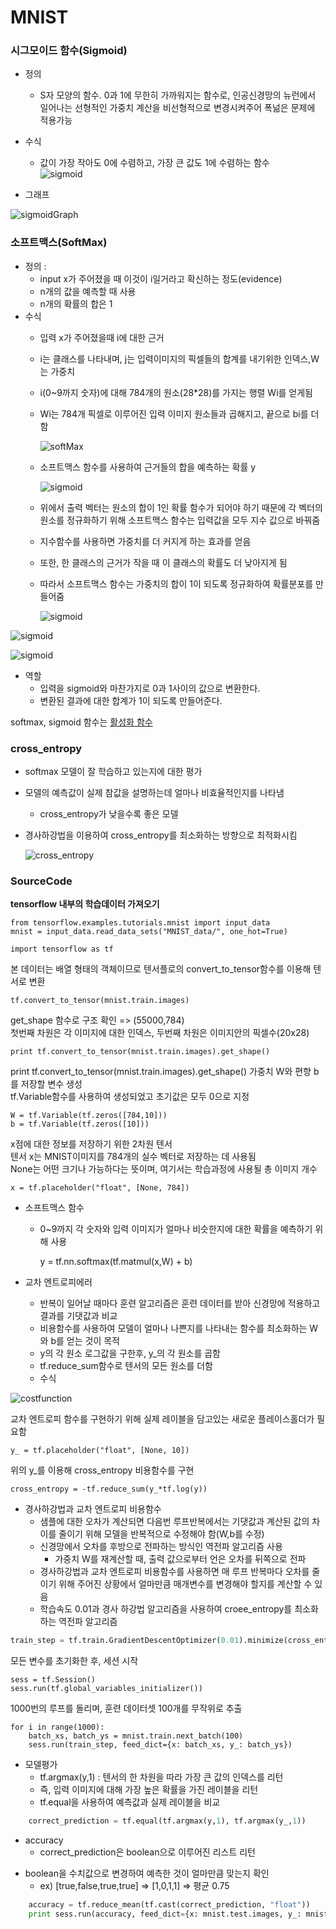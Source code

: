 # MNIST
### 시그모이드 함수(Sigmoid)
+ 정의 
    * S자 모양의 함수. 0과 1에 무한히 가까워지는 함수로, 인공신경망의 뉴런에서 일어나는 선형적인 가중치 계산을 비선형적으로 변경시켜주어 폭넒은 문제에 적용가능

+ 수식  
    * 값이 가장 작아도 0에 수렴하고, 가장 큰 값도 1에 수렴하는 함수  
       ![sigmoid](http://postfiles3.naver.net/20150612_50/2feelus_14340467064157goJq_PNG/2015-06-12_at_3.21.28_AM.png?type=w2)  

+ 그래프  

![sigmoidGraph](http://postfiles8.naver.net/20150612_71/2feelus_14340466751522xoTj_PNG/2015-06-12_at_3.20.33_AM.png?type=w2)


### 소프트맥스(SoftMax)
+ 정의 :
    * input x가 주어졌을 때 이것이 i일거라고 확신하는 정도(evidence)  
    * n개의 값을 예측할 때 사용
    * n개의 확률의 합은 1
+ 수식    
    - 입력 x가 주어졌을때 i에 대한 근거
    - i는 클래스를 나타내며, j는 입력이미지의 픽셀들의 합계를 내기위한 인덱스,W는 가중치
    - i(0~9까지 숫자)에 대해 784개의 원소(28*28)를 가지는 행렬 Wi를 얻게됨
    - Wi는 784개 픽셀로 이루어진 입력 이미지 원소들과 곱해지고, 끝으로 bi를 더함  

        ![softMax](http://solarisailab.com/wp-content/ql-cache/quicklatex.com-76767ba1433d447c496fb1ae236967e1_l3.png)  
    - 소프트맥스 함수를 사용하여 근거들의 합을 예측하는 확률 y

        ![sigmoid](http://solarisailab.com/wp-content/ql-cache/quicklatex.com-dee7412635e21a5494d11c8110245f7e_l3.png)  
    - 위에서 출력 벡터는 원소의 합이 1인 확률 함수가 되어야 하기 때문에 각 벡터의 원소를 정규화하기 위해 소프트맥스 함수는 입력값을 모두 지수 값으로 바꿔줌
    - 지수함수를 사용하면 가중치를 더 커지게 하는 효과를 얻음
    - 또한, 한 클래스의 근거가 작을 때 이 클래스의 확률도 더 낮아지게 됨
    - 따라서 소프트맥스 함수는 가중치의 합이 1이 되도록 정규화하여 확률분포를 만들어줌

        ![sigmoid](http://solarisailab.com/wp-content/ql-cache/quicklatex.com-3529273538223cea9fc696ee62202649_l3.png)  

![sigmoid](http://solarisailab.com/wp-content/uploads/2016/05/softmax-regression-scalargraph2-1024x409.png)  

![sigmoid](http://solarisailab.com/wp-content/uploads/2016/05/softmax-regression-vectorequation-1024x250.png)
+ 역할  
    * 입력을 sigmoid와 마찬가지로 0과 1사이의 값으로 변환한다.
    * 변환된 결과에 대한 합계가 1이 되도록 만들어준다.

softmax, sigmoid 함수는 [활성화 함수](http://www.aistudy.com/neural/theory_oh.htm#_bookmark_23d2610)

### cross_entropy
+ softmax 모델이 잘 학습하고 있는지에 대한 평가
+ 모델의 예측값이 실제 참값을 설명하는데 얼마나 비효율적인지를 나타냄
    * cross_entropy가 낮을수록 좋은 모델
+ 경사하강법을 이용하여 cross_entropy를 최소화하는 방향으로 최적화시킴

    ![cross_entropy](http://solarisailab.com/wp-content/ql-cache/quicklatex.com-b35ff2c3d573093a809d75e250e35328_l3.png)

### SourceCode
**tensorflow 내부의 학습데이터 가져오기**

    from tensorflow.examples.tutorials.mnist import input_data
    mnist = input_data.read_data_sets("MNIST_data/", one_hot=True)
    
    import tensorflow as tf

본 데이터는 배열 형태의 객체이므로 텐서플로의 convert_to_tensor함수를 이용해 텐서로 변환  

    tf.convert_to_tensor(mnist.train.images)
get_shape 함수로 구조 확인 => (55000,784)  
첫번째 차원은 각 이미지에 대한 인덱스, 두번째 차원은 이미지안의 픽셀수(20x28)  

    print tf.convert_to_tensor(mnist.train.images).get_shape()

 print tf.convert_to_tensor(mnist.train.images).get_shape()
가중치 W와 편향 b를 저장할 변수 생성  
tf.Variable함수를 사용하여 생성되었고 초기값은 모두 0으로 지정

    W = tf.Variable(tf.zeros([784,10]))
    b = tf.Variable(tf.zeros([10]))

x점에 대한 정보를 저장하기 위한 2차원 텐서  
텐서 x는 MNIST이미지를 784개의 실수 벡터로 저장하는 데 사용됨  
None는 어떤 크기나 가능하다는 뜻이며, 여기서는 학습과정에 사용될 총 이미지 개수

    x = tf.placeholder("float", [None, 784])

+ 소프트맥스 함수
    - 0~9까지 각 숫자와 입력 이미지가 얼마나 비슷한지에 대한 확률을 예측하기 위해 사용  


        y = tf.nn.softmax(tf.matmul(x,W) + b)
​    

+ 교차 엔트로피에러
    * 반복이 일어날 때마다 훈련 알고리즘은 훈련 데이터를 받아 신경망에 적용하고 결과를 기댓값과 비교
    * 비용함수를 사용하여 모델이 얼마나 나쁜지를 나타내는 함수를 최소화하는 W와 b를 얻는 것이 목적
    * y의 각 원소 로그값을 구한후, y_의 각 원소를 곱함  
    * tf.reduce_sum함수로 텐서의 모든 원소를 더함
    * 수식


![costfunction](http://solarisailab.com/wp-content/ql-cache/quicklatex.com-b35ff2c3d573093a809d75e250e35328_l3.png)

교차 엔트로피 함수를 구현하기 위해 실제 레이블을 담고있는 새로운 플레이스홀더가 필요함

    y_ = tf.placeholder("float", [None, 10])

위의 y_를 이용해 cross_entropy 비용함수를 구현

    cross_entropy = -tf.reduce_sum(y_*tf.log(y))

+ 경사하강법과 교차 엔트로피 비용함수
    * 샘플에 대한 오차가 계산되면 다음번 루프반복에서는 기댓값과 계산된 값의 차이를 줄이기 위해 모델을 반복적으로 수정해야 함(W,b를 수정)
    * 신경망에서 오차를 후방으로 전파하는 방식인 역전파 알고리즘 사용
        - 가중치 W를 재계산할 때, 출력 값으로부터 언은 오차를 뒤쪽으로 전파
    * 경사하강법과 교차 엔트로피 비용함수를 사용하면 매 루프 반복마다 오차를 줄이기 위해 주어진 상황에서 얼마만큼 매개변수를 변경해야 할지를 계산할 수 있음
    * 학습속도 0.01과 경사 하강법 알고리즘을 사용하여 croee_entropy를 최소화하는 역전파 알고리즘


```python
train_step = tf.train.GradientDescentOptimizer(0.01).minimize(cross_entropy)
```

모든 변수를 초기화한 후, 세션 시작

    sess = tf.Session()
    sess.run(tf.global_variables_initializer())

1000번의 루프를 돌리며, 훈련 데이터셋 100개를 무작위로 추출

    for i in range(1000):
        batch_xs, batch_ys = mnist.train.next_batch(100)
        sess.run(train_step, feed_dict={x: batch_xs, y_: batch_ys})

+ 모델평가
    * tf.argmax(y,1) : 텐서의 한 차원을 따라 가장 큰 값의 인덱스를 리턴
    * 즉, 입력 이미지에 대해 가장 높은 확률을 가진 레이블을 리턴
    * tf.equal을 사용하여 예측값과 실제 레이블을 비교


```python
    correct_prediction = tf.equal(tf.argmax(y,1), tf.argmax(y_,1))
```
+ accuracy
    * correct_prediction은 boolean으로 이루어진 리스트 리턴 
* boolean을 수치값으로 변경하여 예측한 것이 얼마만큼 맞는지 확인
     - ex) [true,false,true,true] => [1,0,1,1] => 평균 0.75


```python
    accuracy = tf.reduce_mean(tf.cast(correct_prediction, "float"))
    print sess.run(accuracy, feed_dict={x: mnist.test.images, y_: mnist.test.labels})
```


